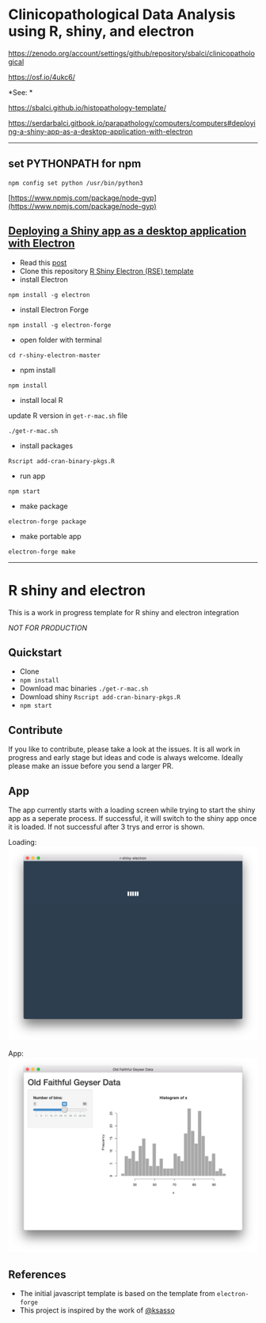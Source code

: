 # Clinicopathological Data Analysis using R, shiny, and electron


https://zenodo.org/account/settings/github/repository/sbalci/clinicopathological

https://osf.io/4ukc6/


*See: *


https://sbalci.github.io/histopathology-template/


https://serdarbalci.gitbook.io/parapathology/computers/computers#deploying-a-shiny-app-as-a-desktop-application-with-electron




---



## set PYTHONPATH for npm

```text
npm config set python /usr/bin/python3
```

[https://www.npmjs.com/package/node-gyp](https://www.npmjs.com/package/node-gyp)

## [Deploying a Shiny app as a desktop application with Electron](https://www.travishinkelman.com/post/deploy-shiny-electron/)

* Read this [post](https://www.travishinkelman.com/post/deploy-shiny-electron/)
* Clone this repository [R Shiny Electron \(RSE\) template](https://github.com/dirkschumacher/r-shiny-electron)
* install Electron

```text
npm install -g electron
```

* install Electron Forge

```text
npm install -g electron-forge
```

* open folder with terminal

```text
cd r-shiny-electron-master
```

* npm install

```text
npm install
```

* install local R

update R version in `get-r-mac.sh` file

```text
./get-r-mac.sh
```

* install packages

```text
Rscript add-cran-binary-pkgs.R
```

* run app

```text
npm start
```

* make package

```text
electron-forge package
```

* make portable app

```text
electron-forge make
```








---



# R shiny and electron

This is a work in progress template for R shiny and electron integration

_NOT FOR PRODUCTION_

## Quickstart

* Clone
* `npm install`
* Download mac binaries `./get-r-mac.sh`
* Download shiny `Rscript add-cran-binary-pkgs.R`
* `npm start`

## Contribute

If you like to contribute, please take a look at the issues. It is all work in progress and early stage but ideas and code is always welcome. Ideally please make an issue before you send a larger PR.

## App

The app currently starts with a loading screen while trying to start the shiny app as a seperate process. If successful, it will switch to the shiny app once it is loaded. If not successful after 3 trys and error is shown.

Loading:
![loading](docs/screenshot-loading.png)

App:
![app](docs/screenshot-app.png)


## References

* The initial javascript template is based on the template from `electron-forge`
* This project is inspired by the work of [@ksasso](https://github.com/ksasso/useR_electron_meet_shiny)
